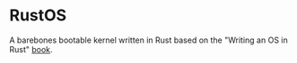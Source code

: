# RustOS
A barebones bootable kernel written in Rust based on the "Writing an OS in Rust" [book](https://os.phil-opp.com/).
